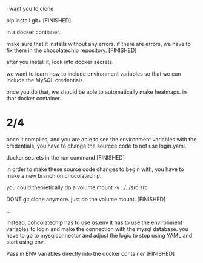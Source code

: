 i want you to clone

pip install git+<insert git repo link to chocolatechip> [FINISHED]

in a docker contianer.

make sure that it installs without any errors. 
if there are errors, we have to fix them
in the chocolatechip repository.    [FINISHED]

after you install it,
look into docker secrets. 

we want to learn how to include environment variables
so that we can include the MySQL credentials.

once you do that,
we should be able to automatically make heatmaps.
in that docker container.

# 2/4

once it compiles, and you are able to see the
environment variables with the credentials,
you have to change the sourcce code to not use
login.yaml.

docker secrets in the run command [FINISHED]

in order to make these source code changes to begin with,
you have to make a new branch on chocolatechip.

you could theoretically do a volume mount 
-v ../../src:src

DONT git clone anymore. just do the volume mount.   [FINISHED]


...

instead, cohcolatechip has to use os.env it has to use the environment
variables to login and make the connection with
the mysql database. you have to go to mysqlconnector and
adjust the logic to stop using YAML and start using env.

Pass in ENV variables directly into the docker container    [FINISHED]